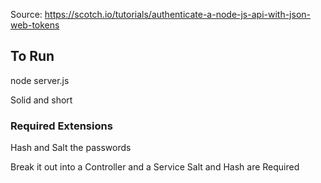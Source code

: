 Source: https://scotch.io/tutorials/authenticate-a-node-js-api-with-json-web-tokens

## To Run
node server.js

Solid and short

### Required Extensions
Hash and Salt the passwords

Break it out into a Controller and a Service
Salt and Hash are Required